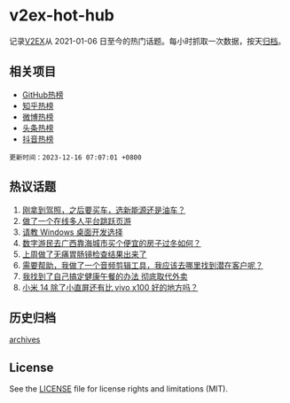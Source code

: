 # v2ex-hot-hub

 记录[V2EX](https://www.v2ex.com/)从 2021-01-06 日至今的热门话题。每小时抓取一次数据，按天[归档](archives)。
 
 ## 相关项目

- [GitHub热榜](https://github.com/lonnyzhang423/github-hot-hub)
- [知乎热榜](https://github.com/lonnyzhang423/zhihu-hot-hub)
- [微博热榜](https://github.com/lonnyzhang423/weibo-hot-hub)
- [头条热榜](https://github.com/lonnyzhang423/toutiao-hot-hub)
- [抖音热榜](https://github.com/lonnyzhang423/douyin-hot-hub)


 `更新时间：2023-12-16 07:07:01 +0800`

## 热议话题

1. [刚拿到驾照，之后要买车，选新能源还是油车？](https://www.v2ex.com/t/1000550)
1. [做了一个在线多人平台跳跃页游](https://www.v2ex.com/t/1000545)
1. [请教 Windows 桌面开发选择](https://www.v2ex.com/t/1000641)
1. [数字游民去广西靠海城市买个便宜的房子过冬如何？](https://www.v2ex.com/t/1000554)
1. [上周做了无痛胃肠镜检查结果出来了](https://www.v2ex.com/t/1000575)
1. [需要帮助，我做了一个音频剪辑工具，我应该去哪里找到潜在客户呢？](https://www.v2ex.com/t/1000564)
1. [我找到了自己搞定健康午餐的办法 彻底取代外卖](https://www.v2ex.com/t/1000693)
1. [小米 14 除了小直屏还有比 vivo x100 好的地方吗？](https://www.v2ex.com/t/1000557)

## 历史归档

[archives](archives)

## License

See the [LICENSE](LICENSE) file for license rights and limitations (MIT).
